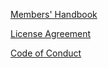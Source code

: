 [Members' Handbook](handbook.md)

[License Agreement](license-agreement.md)

[Code of Conduct](code-of-conduct.md)
